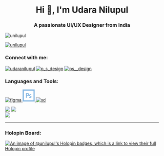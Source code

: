 <h1 align="center">Hi 👋, I'm Udara Nilupul</h1>
<h3 align="center">A passionate UI/UX Designer from India</h3>

<p align="left"> <img src="https://komarev.com/ghpvc/?username=unilupul&label=Profile%20views&color=0e75b6&style=flat" alt="unilupul" /> </p>

<p align="left"> <a href="https://github.com/ryo-ma/github-profile-trophy"><img src="https://github-profile-trophy.vercel.app/?username=unilupul" alt="unilupul" /></a> </p>

<h3 align="left">Connect with me:</h3>
<p align="left">
<a href="https://linkedin.com/in/udaranilupul" target="blank"><img align="center" src="https://raw.githubusercontent.com/rahuldkjain/github-profile-readme-generator/master/src/images/icons/Social/linked-in-alt.svg" alt="udaranilupul" height="30" width="40" /></a>
<a href="https://instagram.com/p_s_design" target="blank"><img align="center" src="https://raw.githubusercontent.com/rahuldkjain/github-profile-readme-generator/master/src/images/icons/Social/instagram.svg" alt="p_s_design" height="30" width="40" /></a>
<a href="https://www.behance.net/ps__design" target="blank"><img align="center" src="https://raw.githubusercontent.com/rahuldkjain/github-profile-readme-generator/master/src/images/icons/Social/behance.svg" alt="ps__design" height="30" width="40" /></a>
</p>

<h3 align="left">Languages and Tools:</h3>
<p align="left"> <a href="https://www.figma.com/" target="_blank" rel="noreferrer"> <img src="https://www.vectorlogo.zone/logos/figma/figma-icon.svg" alt="figma" width="40" height="40"/> </a> <a href="https://www.photoshop.com/en" target="_blank" rel="noreferrer"> <img src="https://raw.githubusercontent.com/devicons/devicon/master/icons/photoshop/photoshop-line.svg" alt="photoshop" width="40" height="40"/> </a> <a href="https://www.adobe.com/products/xd.html" target="_blank" rel="noreferrer"> <img src="https://cdn.worldvectorlogo.com/logos/adobe-xd.svg" alt="xd" width="40" height="40"/> </a> </p>

<div>
  <img height="225" src="https://github-readme-stats.vercel.app/api?username=UNilupul&show_icons=true&theme=nord&include_all_commits=true&count_private=true"/>
  <img height="225" src="https://github-readme-stats.vercel.app/api/top-langs/?username=UNilupul&theme=nord&hide=jupyter%20notebook,hack"/></br>
  <img height="225" src="https://streak-stats.demolab.com?user=UNilupul&theme=nord&mode=weekly"/>
</div>

--- 

<h3 align="left">Holopin Board:</h3>

[![An image of @unilupul's Holopin badges, which is a link to view their full Holopin profile](https://holopin.me/unilupul)](https://holopin.io/@unilupul)
